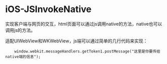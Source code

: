 # iOS-JSInvokeNative
实现客户端与网页的交互，html页面可以通过js调用native的方法，native也可以调用js的方法。

适配UIWebView和WKWebView，js端可以通过简单的几行代码来实现：

```
    window.webkit.messageHandlers.getToken1.postMessage("这里是你要传给native端的信息");

```
